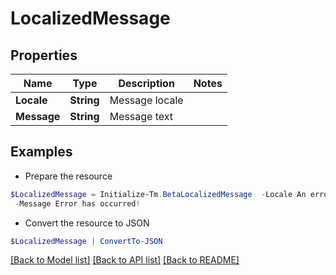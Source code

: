 # LocalizedMessage
## Properties

Name | Type | Description | Notes
------------ | ------------- | ------------- | -------------
**Locale** | **String** | Message locale | 
**Message** | **String** | Message text | 

## Examples

- Prepare the resource
```powershell
$LocalizedMessage = Initialize-Tm.BetaLocalizedMessage  -Locale An error has occurred! `
 -Message Error has occurred!
```

- Convert the resource to JSON
```powershell
$LocalizedMessage | ConvertTo-JSON
```

[[Back to Model list]](../README.md#documentation-for-models) [[Back to API list]](../README.md#documentation-for-api-endpoints) [[Back to README]](../README.md)

